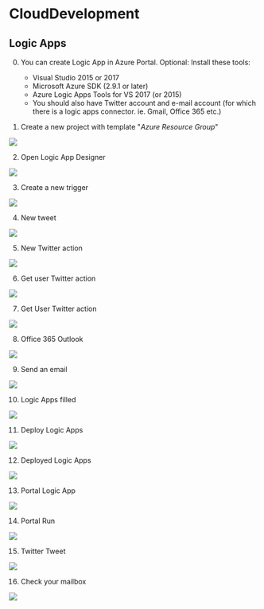 # CloudDevelopment
## Logic Apps

0.  You can create Logic App in Azure Portal. 
Optional: Install these tools:
    - Visual Studio 2015 or 2017
    - Microsoft Azure SDK (2.9.1 or later)
    - Azure Logic Apps Tools for VS 2017 (or 2015)
    - You should also have Twitter account and e-mail account (for which there is a logic apps connector. ie. Gmail, Office 365 etc.)

1. Create a new project with template "*Azure Resource Group*"

![](https://raw.githubusercontent.com/vaclavek/CloudDevelopment/master/Images/la_1_create_app.png)

2. Open Logic App Designer

![](https://raw.githubusercontent.com/vaclavek/CloudDevelopment/master/Images/la_2_designer.png)

3. Create a new trigger 

![](https://raw.githubusercontent.com/vaclavek/CloudDevelopment/master/Images/la_4_designer_1.png)

4. New tweet

![](https://raw.githubusercontent.com/vaclavek/CloudDevelopment/master/Images/la_5_designer_2.png)

5. New Twitter action 

![](https://raw.githubusercontent.com/vaclavek/CloudDevelopment/master/Images/la_6_designer_3.png)

6. Get user Twitter action

![](https://raw.githubusercontent.com/vaclavek/CloudDevelopment/master/Images/la_7_designer_4.png)

7. Get User Twitter action

![](https://raw.githubusercontent.com/vaclavek/CloudDevelopment/master/Images/la_8_designer_5.png)

8. Office 365 Outlook

![](https://raw.githubusercontent.com/vaclavek/CloudDevelopment/master/Images/la_9_designer_6.png)

9. Send an email

![](https://raw.githubusercontent.com/vaclavek/CloudDevelopment/master/Images/la_10_designer_7.png)

10. Logic Apps filled

![](https://raw.githubusercontent.com/vaclavek/CloudDevelopment/master/Images/la_3_designer_filled.png)

11. Deploy Logic Apps

![](https://raw.githubusercontent.com/vaclavek/CloudDevelopment/master/Images/la_11_deploy.png)

12. Deployed Logic Apps

![](https://raw.githubusercontent.com/vaclavek/CloudDevelopment/master/Images/la_12_azure_deployed.png)

13. Portal Logic App

![](https://raw.githubusercontent.com/vaclavek/CloudDevelopment/master/Images/la_13_azure_run_1.png)

14. Portal Run

![](https://raw.githubusercontent.com/vaclavek/CloudDevelopment/master/Images/la_14_azure_run_2.png)

15. Twitter Tweet

![](https://raw.githubusercontent.com/vaclavek/CloudDevelopment/master/Images/la_15_azure_run_3.png)

16. Check your mailbox

![](https://raw.githubusercontent.com/vaclavek/CloudDevelopment/master/Images/la_16_azure_run_4.png)
